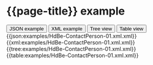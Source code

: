 # {{page-title}} example

<div>
  <div class="tab">
     <button class="tablinks active" onclick="openTab(event, 'JSON example')">JSON example</button>
     <button class="tablinks" onclick="openTab(event, 'XML example')">XML example</button>
     <button class="tablinks" onclick="openTab(event, 'Tree view')">Tree view</button>
     <button class="tablinks" onclick="openTab(event, 'Table view')">Table view</button>   
  </div>

  <div id="JSON example" class="tabcontent" style="display:block">
      {{json:examples/HdBe-ContactPerson-01.xml.xml}}
  </div>
  <div id="XML example" class="tabcontent">
      {{xml:examples/HdBe-ContactPerson-01.xml.xml}}
  </div>
  <div id="Tree view" class="tabcontent">
      {{tree:examples/HdBe-ContactPerson-01.xml.xml}}
  </div>
  <div id="Table view" class="tabcontent">
      {{table:examples/HdBe-ContactPerson-01.xml.xml}}
  </div>

</div>

